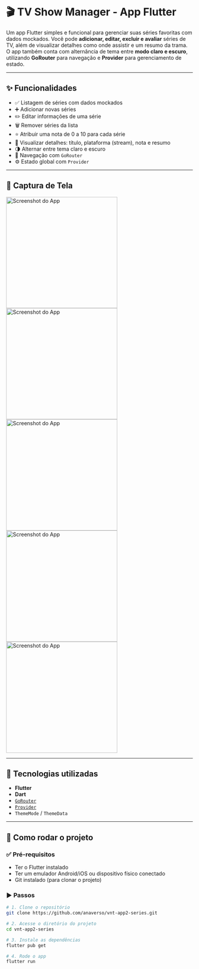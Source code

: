# 🎬 TV Show Manager - App Flutter

Um app Flutter simples e funcional para gerenciar suas séries favoritas com dados mockados. Você pode **adicionar, editar, excluir e avaliar** séries de TV, além de visualizar detalhes como onde assistir e um resumo da trama. O app também conta com alternância de tema entre **modo claro e escuro**, utilizando **GoRouter** para navegação e **Provider** para gerenciamento de estado.

---

## ✨ Funcionalidades

- ✅ Listagem de séries com dados mockados
- ➕ Adicionar novas séries
- ✏️ Editar informações de uma série
- 🗑️ Remover séries da lista
- ⭐ Atribuir uma nota de 0 a 10 para cada série
- 👀 Visualizar detalhes: título, plataforma (stream), nota e resumo
- 🌗 Alternar entre tema claro e escuro
- 📲 Navegação com `GoRouter`
- ⚙️ Estado global com `Provider`

---

## 📱 Captura de Tela

<img src="assets/lista.png" alt="Screenshot do App" width="300"/>
<img src="assets/drawer.png" alt="Screenshot do App" width="300"/>
<img src="assets/card.png" alt="Screenshot do App" width="300"/>
<img src="assets/adicionar.png" alt="Screenshot do App" width="300"/>
<img src="assets/editar.png" alt="Screenshot do App" width="300"/>

---

## 🧪 Tecnologias utilizadas

- **Flutter**
- **Dart**
- [`GoRouter`](https://pub.dev/packages/go_router)
- [`Provider`](https://pub.dev/packages/provider)
- `ThemeMode` / `ThemeData`

---

## 🚀 Como rodar o projeto

### ✅ Pré-requisitos

- Ter o Flutter instalado
- Ter um emulador Android/iOS ou dispositivo físico conectado
- Git instalado (para clonar o projeto)

### ▶️ Passos

```bash
# 1. Clone o repositório
git clone https://github.com/anaverso/vnt-app2-series.git

# 2. Acesse o diretório do projeto
cd vnt-app2-series

# 3. Instale as dependências
flutter pub get

# 4. Rode o app
flutter run
